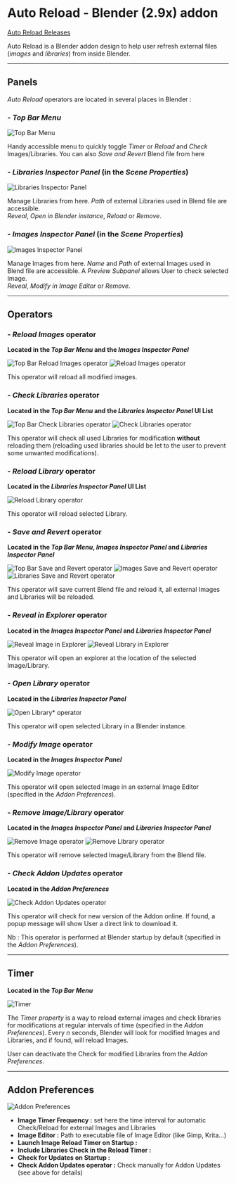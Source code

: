 # Auto Reload - Blender (2.9x) addon

[Auto Reload Releases](https://github.com/samytichadou/Auautoreload_to_reload_Images-Blender_addon/releases://www.example.com/my%20great%20page) 

Auto Reload is a Blender addon design to help user refresh external files (*images* and *libraries*) from inside Blender.
___

## **Panels**

*Auto Reload* operators are located in several places in Blender :  

### - ***Top Bar Menu***

![Top Bar Menu](https://raw.githubusercontent.com/samytichadou/Auto_Reload_Blender_addon/master/help_images/top_bar_menu_open.png)

Handy accessible menu to quickly toggle *Timer* or *Reload* and *Check* Images/Libraries. You can also *Save and Revert* Blend file from here

### - ***Libraries Inspector Panel* (in the *Scene Properties*)**

![Libraries Inspector Panel](https://raw.githubusercontent.com/samytichadou/Auto_Reload_Blender_addon/master/help_images/libraries_inspector_panel.png)

Manage Libraries from here. *Path* of external Libraries used in Blend file are accessible.  
*Reveal*, *Open in Blender instance*, *Reload* or *Remove*.

### - ***Images Inspector Panel* (in the *Scene Properties*)**

![Images Inspector Panel](https://raw.githubusercontent.com/samytichadou/Auto_Reload_Blender_addon/master/help_images/images_inspector_panel.png)

Manage Images from here. *Name* and *Path* of external Images used in Blend file are accessible. A *Preview Subpanel* allows User to check selected Image.  
*Reveal*, *Modify in Image Editor* or *Remove*.
___

## **Operators**

### - ***Reload Images* operator**
**Located in the *Top Bar Menu* and the *Images Inspector Panel***

![Top Bar Reload Images operator](https://raw.githubusercontent.com/samytichadou/Auto_Reload_Blender_addon/master/help_images/topbar_reload_images.png)
![Reload Images operator](https://raw.githubusercontent.com/samytichadou/Auto_Reload_Blender_addon/master/help_images/reload_images.png)

This operator will reload all modified images.

### - ***Check Libraries* operator**
**Located in the *Top Bar Menu* and the *Libraries Inspector Panel* UI List**

![Top Bar Check Libraries operator](https://raw.githubusercontent.com/samytichadou/Auto_Reload_Blender_addon/master/help_images/topbar_check_libraries.png)
![Check Libraries operator](https://raw.githubusercontent.com/samytichadou/Auto_Reload_Blender_addon/master/help_images/check_libraries.png)

This operator will check all used Libraries for modification **without** reloading them (reloading used libraries should be let to the user to prevent some unwanted modifications).

### - ***Reload Library* operator**
**Located in the *Libraries Inspector Panel* UI List**

![Reload Library operator](https://raw.githubusercontent.com/samytichadou/Auto_Reload_Blender_addon/master/help_images/reload_library.png)

This operator will reload selected Library.

### - ***Save and Revert* operator**
**Located in the *Top Bar Menu*, *Images Inspector Panel* and *Libraries Inspector Panel***

![Top Bar Save and Revert operator](https://raw.githubusercontent.com/samytichadou/Auto_Reload_Blender_addon/master/help_images/topbar_save_revert.png)
![Images Save and Revert operator](https://raw.githubusercontent.com/samytichadou/Auto_Reload_Blender_addon/master/help_images/images_save_revert.png)
![Libraries Save and Revert operator](https://raw.githubusercontent.com/samytichadou/Auto_Reload_Blender_addon/master/help_images/libraries_save_revert.png)

This operator will save current Blend file and reload it, all external Images and Libraries will be reloaded.


### - ***Reveal in Explorer* operator**
**Located in the *Images Inspector Panel* and *Libraries Inspector Panel***

![Reveal Image in Explorer](https://raw.githubusercontent.com/samytichadou/Auto_Reload_Blender_addon/master/help_images/reveal_image.png)
![Reveal Library in Explorer](https://raw.githubusercontent.com/samytichadou/Auto_Reload_Blender_addon/master/help_images/reveal_library.png)

This operator will open an explorer at the location of the selected Image/Library.


### - ***Open Library* operator**
**Located in the *Libraries Inspector Panel***

![Open Library* operator](https://raw.githubusercontent.com/samytichadou/Auto_Reload_Blender_addon/master/help_images/open_library.png)

This operator will open selected Library in a Blender instance.


### - ***Modify Image* operator**
**Located in the *Images Inspector Panel***

![Modify Image operator](https://raw.githubusercontent.com/samytichadou/Auto_Reload_Blender_addon/master/help_images/modify_image.png)

This operator will open selected Image in an external Image Editor (specified in the *Addon Preferences*).


### - ***Remove Image/Library* operator**
**Located in the *Images Inspector Panel* and *Libraries Inspector Panel***

![Remove Image operator](https://raw.githubusercontent.com/samytichadou/Auto_Reload_Blender_addon/master/help_images/remove_image.png)
![Remove Library operator](https://raw.githubusercontent.com/samytichadou/Auto_Reload_Blender_addon/master/help_images/remove_library.png)

This operator will remove selected Image/Library from the Blend file.


### - ***Check Addon Updates* operator**
**Located in the *Addon Preferences***

![Check Addon Updates operator](https://raw.githubusercontent.com/samytichadou/Auto_Reload_Blender_addon/master/help_images/check_addon_updates.png)

This operator will check for new version of the Addon online. If found, a popup message will show User a direct link to download it.

Nb : This operator is performed at Blender startup by default (specified in the *Addon Preferences*).

___

## **Timer**
**Located in the *Top Bar Menu***

![Timer](https://raw.githubusercontent.com/samytichadou/Auto_Reload_Blender_addon/master/help_images/timer.png)

The *Timer property* is a way to reload external images and check libraries for modifications at regular intervals of time (specified in the *Addon Preferences*). Every *n* seconds, Blender will look for modified Images and Libraries, and if found, will reload Images.

User can deactivate the Check for modified Libraries from the *Addon Preferences*.

___

## **Addon Preferences**

![Addon Preferences](https://raw.githubusercontent.com/samytichadou/Auto_Reload_Blender_addon/master/help_images/addon_preferences.png)

- **Image Timer Frequency :** 
set here the time interval for automatic Check/Reload for external Images and Libraries
- **Image Editor :** Path to executable file of Image Editor (like Gimp, Krita...)
- **Launch Image Reload Timer on Startup :**
- **Include Libraries Check in the Reload Timer :**
- **Check for Updates on Startup :**
- **Check Addon Updates operator :** Check manually for Addon Updates (see above for details)